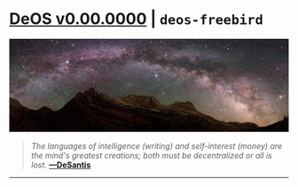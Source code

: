 # [DeOS v0.00.0000][000] | `deos-freebird`

[![var/assets/img/self-header.jpg][005]](https://github.com/libdeos/deos-rsksmart/wiki)

> *The languages of intelligence (writing) and self-interest (money) are the*
> *mind's greatest creations; both must be decentralized or all is lost.*
> **[—DeSantis][006]**

---

[000]: https://libdeos.github.io/deos-freebird/
[005]: var/assets/img/self-header.jpg
[006]: https://twitter.com/desantis/status/795023340704595968
